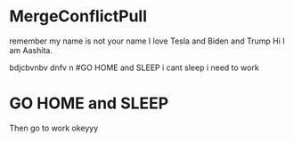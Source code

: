# MergeConflictPull

remember my name is not your name
I love Tesla and Biden and Trump
Hi I am Aashita.

bdjcbvnbv dnfv n
#GO HOME and SLEEP
i cant sleep i need to work

# GO HOME and SLEEP

Then go to work
okeyyy
